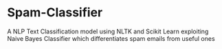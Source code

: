 # Spam-Classifier
A NLP Text Classification model using NLTK and Scikit Learn exploiting Naive Bayes Classifier which differentiates spam emails from useful ones
